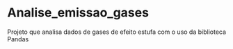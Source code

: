 # Analise_emissao_gases
Projeto que analisa dados de gases de efeito estufa com o uso da biblioteca Pandas
